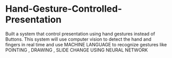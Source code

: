 # Hand-Gesture-Controlled-Presentation
Built a system that control presentation using hand gestures instead of Buttons. This system will use computer vision to detect the hand and fingers in real time and use MACHINE LANGUAGE to recognize gestures like POINTING , DRAWING , SLIDE CHANGE USING NEURAL NETWORK
